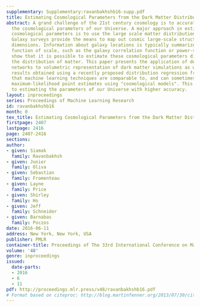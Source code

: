 ```yaml
---
supplementary: Supplementary:ravanbakhshb16-supp.pdf
title: Estimating Cosmological Parameters from the Dark Matter Distribution
abstract: A grand challenge of the 21st century cosmology is to accurately estimate
  the cosmological parameters of our Universe. A major approach in estimating the
  cosmological parameters is to use the large scale matter distribution of the Universe.
  Galaxy surveys provide the means to map out cosmic large-scale structure in three
  dimensions. Information about galaxy locations is typically summarized in a "single"
  function of scale, such as the galaxy correlation function or power-spectrum. We
  show that it is possible to estimate these cosmological parameters directly from
  the distribution of matter. This paper presents the application of deep 3D convolutional
  networks to volumetric representation of dark matter simulations as well as the
  results obtained using a recently proposed distribution regression framework, showing
  that machine learning techniques are comparable to, and can sometimes outperform,
  maximum-likelihood point estimates using "cosmological models". This opens the way
  to estimating the parameters of our Universe with higher accuracy.
layout: inproceedings
series: Proceedings of Machine Learning Research
id: ravanbakhshb16
month: 0
tex_title: Estimating Cosmological Parameters from the Dark Matter Distribution
firstpage: 2407
lastpage: 2416
page: 2407-2416
sections: 
author:
- given: Siamak
  family: Ravanbakhsh
- given: Junier
  family: Oliva
- given: Sebastian
  family: Fromenteau
- given: Layne
  family: Price
- given: Shirley
  family: Ho
- given: Jeff
  family: Schneider
- given: Barnabas
  family: Poczos
date: 2016-06-11
address: New York, New York, USA
publisher: PMLR
container-title: Proceedings of The 33rd International Conference on Machine Learning
volume: '48'
genre: inproceedings
issued:
  date-parts:
  - 2016
  - 6
  - 11
pdf: http://proceedings.mlr.press/v48/ravanbakhshb16.pdf
# Format based on citeproc: http://blog.martinfenner.org/2013/07/30/citeproc-yaml-for-bibliographies/
---
```

